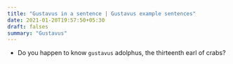 ```yaml
---
title: "Gustavus in a sentence | Gustavus example sentences"
date: 2021-01-20T19:57:50+05:30
draft: falses
summary: "Gustavus"
---
```

- Do you happen to know `gustavus` adolphus, the thirteenth earl of crabs?
                 
